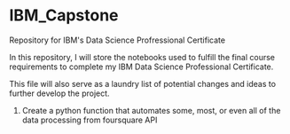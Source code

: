 # IBM_Capstone
Repository for IBM's Data Science Profressional Certificate

In this repository, I will store the notebooks used to fulfill the final course requirements to complete my IBM Data Science Professional Certificate.

This file will also serve as a laundry list of potential changes and ideas to further develop the project.

1. Create a python function that automates some, most, or even all of the data processing from foursquare API
